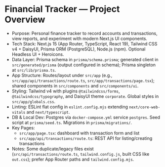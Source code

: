 # Financial Tracker — Project Overview

- Purpose: Personal finance tracker to record accounts and transactions, view reports, and experiment with modern Next.js UI components.
- Tech Stack: Next.js 15 (App Router, TypeScript, React 19), Tailwind CSS v4 + DaisyUI, Prisma ORM (PostgreSQL), Node.js (npm). Optional Headless UI + Heroicons.
- Data Layer: Prisma schema in `prisma/schema.prisma`; generated client in `src/generated/prisma` (output configured in schema); Prisma singleton at `src/lib/prisma.ts`.
- App Structure: Routes/layout under `src/app` (e.g., `src/app/api/transactions/route.ts`, `src/app/transactions/page.tsx`); shared components in `src/components` and `src/components/ui`.
- Styling: Tailwind v4 with plugins `@tailwindcss/forms`, `@tailwindcss/typography`, and DaisyUI theme `corporate`. Global styles in `src/app/globals.css`.
- Linting: ESLint flat config in `eslint.config.mjs` extending `next/core-web-vitals` and `next/typescript`.
- DB & Local Dev: Postgres via `docker-compose.yml` service `postgres`. Seed script at `prisma/seed.ts`. Migrations in `prisma/migrations/`.
- Key Pages:
  - `src/app/page.tsx`: dashboard with transaction form and list
  - `src/app/api/transactions/route.ts`: REST API for listing/creating transactions
- Notes: Some duplicate/legacy files exist (`src/api/transactions/route.ts`, `tailwind.config.js`, built CSS like `out.css`); prefer App Router paths and `tailwind.config.mjs`.
